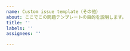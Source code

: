 ```yaml
---
name: Custom issue template（その他）
about: ここでこの問題テンプレートの目的を説明します。
title: ''
labels: ''
assignees: ''

---
```



